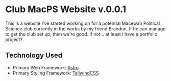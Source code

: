 # Club MacPS Website v.0.0.1

This is a website I've started working on for a potential Macewan Political Science club currently in the works by my friend Brandon. If he can manage to get the club set up, then we're good. If not... at least I have a portfolio project?

## Technology Used

- Primary Web Framework: [Astro](https://astro.build/)
- Primary Styling Framework: [TailwindCSS](https://tailwindcss.com)